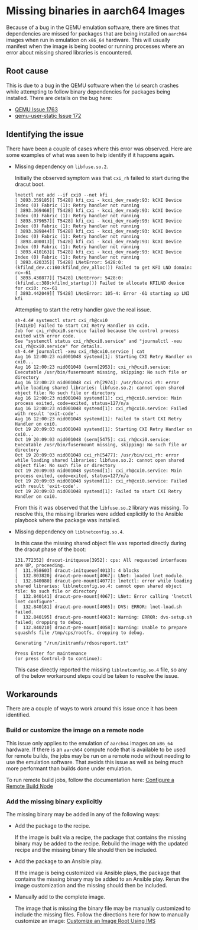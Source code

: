 # Missing binaries in aarch64 Images

Because of a bug in the QEMU emulation software, there are times that dependencies are missed
for packages that are being installed on `aarch64` images when run in emulation on `x86_64`
hardware. This will usually manifest when the image is being booted or running processes
where an error about missing shared libraries is encountered.

## Root cause

This is due to a bug in the QEMU software when the `ld` search crashes while attempting to
follow binary dependencies for packages being installed. There are details on the bug here:

* [QEMU Issue 1763](https://gitlab.com/qemu-project/qemu/-/issues/1763)
* [qemu-user-static Issue 172](https://github.com/multiarch/qemu-user-static/issues/172)

## Identifying the issue

There have been a couple of cases where this error was observed. Here are some examples of
what was seen to help identify if it happens again.

* Missing dependency on `libfuse.so.2`.

    Initially the observed symptom was that `cxi_rh` failed to start during the dracut boot.

    ```text
    lnetctl net add --if cxi0 --net kfi
    [ 3893.359185][ T5428] kfi_cxi - kcxi_dev_ready:93: kCXI Device Index (0) Fabric (1): Retry handler not running
    [ 3893.369468][ T5428] kfi_cxi - kcxi_dev_ready:93: kCXI Device Index (0) Fabric (1): Retry handler not running
    [ 3893.379657][ T5428] kfi_cxi - kcxi_dev_ready:93: kCXI Device Index (0) Fabric (1): Retry handler not running
    [ 3893.389844][ T5428] kfi_cxi - kcxi_dev_ready:93: kCXI Device Index (0) Fabric (1): Retry handler not running
    [ 3893.400013][ T5428] kfi_cxi - kcxi_dev_ready:93: kCXI Device Index (0) Fabric (1): Retry handler not running
    [ 3893.410163][ T5428] kfi_cxi - kcxi_dev_ready:93: kCXI Device Index (0) Fabric (1): Retry handler not running
    [ 3893.420335][ T5428] LNetError: 5428:0:(kfilnd_dev.c:160:kfilnd_dev_alloc()) Failed to get KFI LND domain: rc=-61
    [ 3893.430877][ T5428] LNetError: 5428:0:(kfilnd.c:389:kfilnd_startup()) Failed to allocate KFILND device for cxi0: rc=-61
    [ 3893.442049][ T5428] LNetError: 105-4: Error -61 starting up LNI kfi
    ```

    Attempting to start the retry handler gave the real issue.

    ```text
    sh-4.4# systemctl start cxi_rh@cxi0
    [FAILED] Failed to start CXI Retry Handler on cxi0.
    Job for cxi_rh@cxi0.service failed because the control process exited with error code.
    See "systemctl status cxi_rh@cxi0.service" and "journalctl -xeu cxi_rh@cxi0.service" for details.
    sh-4.4# journalctl -xeu cxi_rh@cxi0.service | cat
    Aug 16 12:00:23 nid001048 systemd[1]: Starting CXI Retry Handler on cxi0...
    Aug 16 12:00:23 nid001048 (serm[2953]: cxi_rh@cxi0.service: Executable /usr/bin/fusermount missing, skipping: No such file or directory
    Aug 16 12:00:23 nid001048 cxi_rh[2974]: /usr/bin/cxi_rh: error while loading shared libraries: libfuse.so.2: cannot open shared object file: No such file or directory
    Aug 16 12:00:23 nid001048 systemd[1]: cxi_rh@cxi0.service: Main process exited, code=exited, status=127/n/a
    Aug 16 12:00:23 nid001048 systemd[1]: cxi_rh@cxi0.service: Failed with result 'exit-code'.
    Aug 16 12:00:23 nid001048 systemd[1]: Failed to start CXI Retry Handler on cxi0.
    Oct 19 20:09:03 nid001048 systemd[1]: Starting CXI Retry Handler on cxi0...
    Oct 19 20:09:03 nid001048 (serm[5475]: cxi_rh@cxi0.service: Executable /usr/bin/fusermount missing, skipping: No such file or directory
    Oct 19 20:09:03 nid001048 cxi_rh[5477]: /usr/bin/cxi_rh: error while loading shared libraries: libfuse.so.2: cannot open shared object file: No such file or directory
    Oct 19 20:09:03 nid001048 systemd[1]: cxi_rh@cxi0.service: Main process exited, code=exited, status=127/n/a
    Oct 19 20:09:03 nid001048 systemd[1]: cxi_rh@cxi0.service: Failed with result 'exit-code'.
    Oct 19 20:09:03 nid001048 systemd[1]: Failed to start CXI Retry Handler on cxi0.
    ```

    From this it was observed that the `libfuse.so.2` library was missing. To resolve this, the missing libraries
    were added explicitly to the Ansible playbook where the package was installed.

* Missing dependency on `liblnetconfig.so.4`.

    In this case the missing shared object file was reported directly during the dracut phase of the boot:

    ```text
    131.772352] dracut-initqueue[3952]: cps: All requested interfaces are UP, proceeding.
    [  131.958603] dracut-initqueue[4013]: 4 blocks
    [  132.803820] dracut-pre-mount[4067]: LNet: loaded lnet module.
    [  132.840080] dracut-pre-mount[4077]: lnetctl: error while loading shared libraries: liblnetconfig.so.4: cannot open shared object file: No such file or directory
    [  132.840141] dracut-pre-mount[4067]: LNet: Error calling 'lnetctl lnet configure'.
    [  132.840181] dracut-pre-mount[4065]: DVS: ERROR: lnet-load.sh failed.
    [  132.840195] dracut-pre-mount[4063]: Warning: ERROR: dvs-setup.sh failed; dropping to debug.
    [  132.840210] dracut-pre-mount[4058]: Warning: Unable to prepare squashfs file /tmp/cps/rootfs, dropping to debug.

    Generating "/run/initramfs/rdsosreport.txt"

    Press Enter for maintenance
    (or press Control-D to continue): 
    ```

    This case directly reported the missing `liblnetconfig.so.4` file, so any of the below workaround steps
    could be taken to resolve the issue.

## Workarounds

There are a couple of ways to work around this issue once it has been identified.

### Build or customize the image on a remote node

This issue only applies to the emulation of `aarch64` images on `x86_64` hardware. If there is
an `aarch64` compute node that is available to be used for remote builds, the jobs may be run
on a remote node without needing to use the emulation software. That avoids this issue as well
as being much more performant than builds done under emulation.

To run remote build jobs, follow the documentation here:
[Configure a Remote Build Node](../../operations/image_management/Configure_a_Remote_Build_Node.md)

### Add the missing binary explicitly

The missing binary may be added in any of the following ways:

* Add the package to the recipe.

    If the image is built via a recipe, the package that contains the missing binary
    may be added to the recipe. Rebuild the image with the updated recipe and the
    missing binary file should then be included.

* Add the package to an Ansible play.

    If the image is being customized via Ansible plays, the package that contains the
    missing binary may be added to an Ansible play. Rerun the image customization and
    the missing should then be included.

* Manually add to the complete image.

    The image that is missing the binary file may be manually customized to include the
    missing files. Follow the directions here for how to manually customize an image:
    [Customize an Image Root Using IMS](../../operations/image_management/Customize_an_Image_Root_Using_IMS.md)
